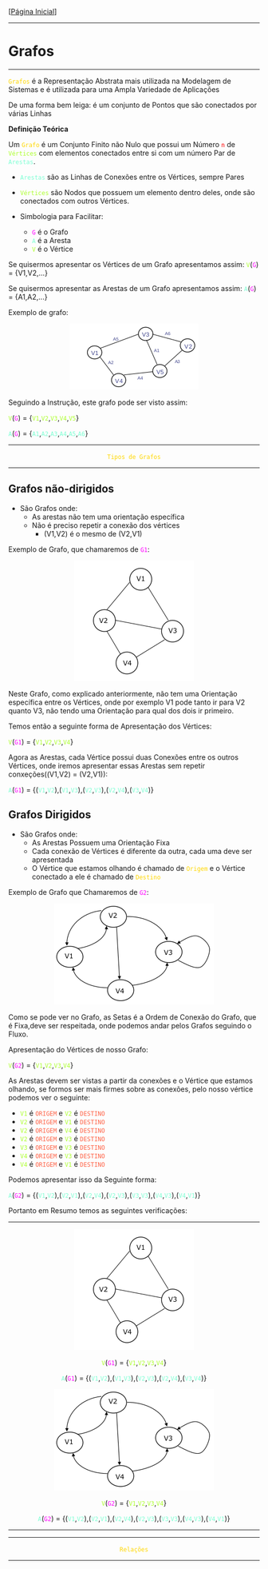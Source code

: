[[Página Inicial](../tut_ds/home.md)]

---

# Grafos

---

<code style="color: "></code>


<code style="color: gold">Grafos</code> é a Representação Abstrata mais utilizada na Modelagem de Sistemas e é utilizada para uma Ampla Variedade de Aplicações

De uma forma bem leiga: é um conjunto de Pontos que são conectados por várias Linhas

**Definição Teórica**

Um <code style="color: gold">Grafo</code> é um Conjunto Finito não Nulo que possui um Número <code style="color: red">n</code> de <code style="color: greenyellow">Vértices</code> com elementos conectados entre si com um número Par de <code style="color: aquamarine">Arestas</code>.

* <code style="color: aquamarine">Arestas</code> são as Linhas de Conexões entre os Vértices, sempre Pares

* <code style="color: greenyellow">Vértices</code> são Nodos que possuem um elemento dentro deles, onde são conectados com outros Vértices.

* Simbologia para Facilitar:
  * <code style="color: fuchsia">G</code> é o Grafo
  * <code style="color: aquamarine">A</code> é a Aresta
  * <code style="color: greenyellow">V</code> é o Vértice

Se quisermos apresentar os Vértices de um Grafo apresentamos assim: <code style="color: greenyellow">V</code>(<code style="color: fuchsia">G</code>) = {V1,V2,...}

Se quisermos apresentar as Arestas de um Grafo apresentamos assim: <code style="color: aquamarine">A</code>(<code style="color: fuchsia">G</code>) = {A1,A2,...}

Exemplo de grafo:

<center>
    <img src="../../img/grafo.png">
</center>

Seguindo a Instrução, este grafo pode ser visto assim:

<code style="color: greenyellow">V</code>(<code style="color: fuchsia">G</code>) = {<code style="color: greenyellow">V1</code>,<code style="color: greenyellow">V2</code>,<code style="color: greenyellow">V3</code>,<code style="color: greenyellow">V4</code>,<code style="color: greenyellow">V5</code>}

<code style="color: aquamarine">A</code>(<code style="color:fuchsia">G</code>) = {<code style="color: aquamarine">A1</code>,<code style="color: aquamarine">A2</code>,<code style="color: aquamarine">A3</code>,<code style="color: aquamarine">A4</code>,<code style="color: aquamarine">A5</code>,<code style="color: aquamarine">A6</code>}

---

<center>
    <code style="color: gold">Tipos de Grafos</code>
</center>

---

## Grafos não-dirigidos

* São Grafos onde:
  * As arestas não tem uma orientação específica
  * Não é preciso repetir a conexão dos vértices
    * (V1,V2) é o mesmo de (V2,V1)

Exemplo de Grafo, que chamaremos de <code style="color: fuchsia">G1</code>:

<center>
    <img src="../../img/grafo_ndirigido.png">
</center>

Neste Grafo, como explicado anteriormente, não tem uma Orientação específica entre os Vértices, onde por exemplo V1 pode tanto ir para V2 quanto V3, não tendo uma Orientação para qual dos dois ir primeiro.

Temos então a seguinte forma de Apresentação dos Vértices:

<code style="color: greenyellow">V</code>(<code style="color: fuchsia">G1</code>) = {<code style="color: greenyellow">V1</code>,<code style="color: GREENYELLOW">V2</code>,<code style="color: greenyellow">V3</code>,<code style="color: greenyellow">V4</code>}

Agora as Arestas, cada Vértice possui duas Conexões entre os outros Vértices, onde iremos apresentar essas Arestas sem repetir conxeções((V1,V2) = (V2,V1)):

<code style="color: aquamarine">A</code>(<code style="color: fuchsia">G1</code>) = {(<code style="color: aquamarine">V1</code>,<code style="color: aquamarine">V2</code>),(<code style="color: aquamarine">V1</code>,<code style="color: aquamarine">V3</code>),(<code style="color: aquamarine">V2</code>,<code style="color: aquamarine">V3</code>),(<code style="color: aquamarine">V2</code>,<code style="color: aquamarine">V4</code>),(<code style="color: aquamarine">V3</code>,<code style="color: aquamarine">V4</code>)}

## Grafos Dirigidos

* São Grafos onde:
  * As Arestas Possuem uma Orientação Fixa
  * Cada conexão de Vértices é diferente da outra, cada uma deve ser apresentada
  * O Vértice que estamos olhando é chamado de <code style="color: gold">Origem</code> e o Vértice conectado a ele é chamado de <code style="color: gold">Destino</code>

Exemplo de Grafo que Chamaremos de <code style="color: fuchsia">G2</code>:

<center>
    <img src="../../img/grafo_dirigido.png">
</center>

Como se pode ver no Grafo, as Setas é a Ordem de Conexão do Grafo, que é Fixa,deve ser respeitada, onde podemos andar pelos Grafos seguindo o Fluxo.

Apresentação do Vértices de nosso Grafo:
    
<code style="color: greenyellow">V</code>(<code style="color: fuchsia">G2</code>) = {<code style="color: greenyellow">V1</code>,<code style="color: greenyellow">V2</code>,<code style="color: greenyellow">V3</code>,<code style="color: greenyellow">V4</code>}

As Arestas devem ser vistas a partir da conexões e o Vértice que estamos olhando, se formos ser mais firmes sobre as conexões, pelo nosso vértice podemos ver o seguinte:

* <code style="color: greenyellow">V1</code> é <code style="color: tomato">ORIGEM</code> e <code style="color: greenyellow">V2</code> é <code style="color: tomato">DESTINO</code>
* <code style="color: greenyellow">V2</code> é <code style="color: tomato">ORIGEM</code> e <code style="color: greenyellow">V1</code> é <code style="color: tomato">DESTINO</code>
* <code style="color: greenyellow">V2</code> é <code style="color: tomato">ORIGEM</code> e <code style="color: greenyellow">V4</code> é <code style="color: tomato">DESTINO</code>
* <code style="color: greenyellow">V2</code> é <code style="color: tomato">ORIGEM</code> e <code style="color: greenyellow">V3</code> é <code style="color: tomato">DESTINO</code>
* <code style="color: greenyellow">V3</code> é <code style="color: tomato">ORIGEM</code> e <code style="color: greenyellow">V3</code> é <code style="color: tomato">DESTINO</code>
* <code style="color: greenyellow">V4</code> é <code style="color: tomato">ORIGEM</code> e <code style="color: greenyellow">V3</code> é <code style="color: tomato">DESTINO</code>
* <code style="color: greenyellow">V4</code> é <code style="color: tomato">ORIGEM</code> e <code style="color: greenyellow">V1</code> é <code style="color: tomato">DESTINO</code>

Podemos apresentar isso da Seguinte forma:

<code style="color : aquamarine">A</code>(<code style="color : fuchsia">G2</code>) = {(<code style="color : aquamarine">V1</code>,<code style="color : aquamarine">V2</code>),(<code style="color : aquamarine">V2</code>,<code style="color : aquamarine">V1</code>),(<code style="color : aquamarine">V2</code>,<code style="color : aquamarine">V4</code>),(<code style="color : aquamarine">V2</code>,<code style="color : aquamarine">V3</code>),(<code style="color : aquamarine">V3</code>,<code style="color : aquamarine">V3</code>),(<code style="color : aquamarine">V4</code>,<code style="color : aquamarine">V3</code>),(<code style="color : aquamarine">V4</code>,<code style="color : aquamarine">V1</code>)}


Portanto em Resumo temos as seguintes verificações:

---
<center>
    <img src="../../img/grafo_ndirigido.png">


<code style="color: greenyellow">V</code>(<code style="color: fuchsia">G1</code>) = {<code style="color: greenyellow">V1</code>,<code style="color: GREENYELLOW">V2</code>,<code style="color: greenyellow">V3</code>,<code style="color: greenyellow">V4</code>}

<code style="color: aquamarine">A</code>(<code style="color: fuchsia">G1</code>) = {(<code style="color: aquamarine">V1</code>,<code style="color: aquamarine">V2</code>),(<code style="color: aquamarine">V1</code>,<code style="color: aquamarine">V3</code>),(<code style="color: aquamarine">V2</code>,<code style="color: aquamarine">V3</code>),(<code style="color: aquamarine">V2</code>,<code style="color: aquamarine">V4</code>),(<code style="color: aquamarine">V3</code>,<code style="color: aquamarine">V4</code>)}
</center>

<center>
    <img src="../../img/grafo_dirigido.png">

<code style="color: greenyellow">V</code>(<code style="color: fuchsia">G2</code>) = {<code style="color: greenyellow">V1</code>,<code style="color: greenyellow">V2</code>,<code style="color: greenyellow">V3</code>,<code style="color: greenyellow">V4</code>}

<code style="color : aquamarine">A</code>(<code style="color : fuchsia">G2</code>) = {(<code style="color : aquamarine">V1</code>,<code style="color : aquamarine">V2</code>),(<code style="color : aquamarine">V2</code>,<code style="color : aquamarine">V1</code>),(<code style="color : aquamarine">V2</code>,<code style="color : aquamarine">V4</code>),(<code style="color : aquamarine">V2</code>,<code style="color : aquamarine">V3</code>),(<code style="color : aquamarine">V3</code>,<code style="color : aquamarine">V3</code>),(<code style="color : aquamarine">V4</code>,<code style="color : aquamarine">V3</code>),(<code style="color : aquamarine">V4</code>,<code style="color : aquamarine">V1</code>)}
</center>

---

---
<center>
    <code style="color : gold">Relações</code>
</center>

---





